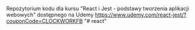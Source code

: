 Repozytorium kodu dla kursu "React i Jest - podstawy tworzenia aplikacji webowych" dostępnego na Udemy https://www.udemy.com/react-jest/?couponCode=CLOCKWORKFB
"# react" 
